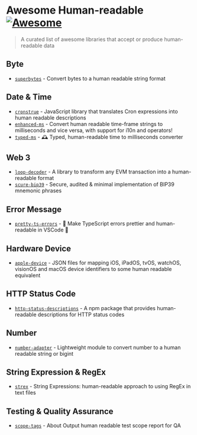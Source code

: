 # Awesome Human-readable [![Awesome](https://cdn.rawgit.com/sindresorhus/awesome/d7305f38d29fed78fa85652e3a63e154dd8e8829/media/badge.svg)](https://github.com/sindresorhus/awesome)

> A curated list of awesome libraries that accept or produce human-readable data

## Byte

- [`superbytes`](https://github.com/superbytess/superbytes) - Convert bytes to a human readable string format

## Date & Time

- [`cronstrue`](https://github.com/bradymholt/cRonstrue) - JavaScript library that translates Cron expressions into human readable descriptions
- [`enhanced-ms`](https://github.com/apteryxxyz/enhanced-ms) - Convert human readable time-frame strings to milliseconds and vice versa, with support for i10n and operators!
- [`typed-ms`](https://github.com/renatorib/typed-ms) - 🕰️ Typed, human-readable time to milliseconds converter

## Web 3

- [`loop-decoder`](https://github.com/3loop/loop-decoder) - A library to transform any EVM transaction into a human-readable format
- [`scure-bip39`](https://github.com/paulmillr/scure-bip39) - Secure, audited & minimal implementation of BIP39 mnemonic phrases

## Error Message

- [`pretty-ts-errors`](https://github.com/yoavbls/pretty-ts-errors) - 🔵 Make TypeScript errors prettier and human-readable in VSCode 🎀

## Hardware Device

- [`apple-device`](https://github.com/kyle-seongwoo-jun/apple-device-identifiers) - JSON files for mapping iOS, iPadOS, tvOS, watchOS, visionOS and macOS device identifiers to some human readable equivalent

## HTTP Status Code

- [`http-status-descriptions`](https://github.com/muhammad-usman-108/http-status-descriptions) - A npm package that provides human-readable descriptions for HTTP status codes

## Number

- [`number-adapter`](https://github.com/VegieDoggie/number-adapter) - Lightweight module to convert number to a human readable string or bigint

## String Expression & RegEx

- [`strex`](https://github.com/pedsmoreira/strex) - String Expressions: human-readable approach to using RegEx in text files

## Testing & Quality Assurance

- [`scope-tags`](https://github.com/matiduda/scope-tags) - About Output human readable test scope report for QA

